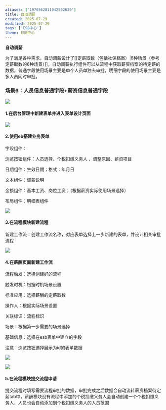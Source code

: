 ```yaml
---
aliases: ["1970562811042502630"]
title: 自动调薪
created: 2025-07-29
modified: 2025-07-29
tags: ['ESB中心']
theme: ESB中心
---
```


**自动调薪**

为了满足各种需求，自动调薪设计了[[定薪取数（包括社保档案）|6种场景（参考定薪取数的6种场景）]]，自动调薪执行组件可以从流程中获取薪资档案的待定薪的数据。普通字段使用场景主要是单个人员单独去审批，明细字段的使用场景主要是多人员同时审批。

### 场景6：人员信息普通字段+薪资信息普通字段

![](https://myhelpdoc.oss-cn-heyuan.aliyuncs.com/mdimages/4d53f1d696bd616370a1affcf02567f5.jpg)

#### 1.在后台管理中新建表单并进入表单设计页面

![](https://myhelpdoc.oss-cn-heyuan.aliyuncs.com/mdimages/9b27a8d4a9131b753345e0199c6b3f3a.jpg)

#### 2.使用eb搭建业务表单

字段组件：

浏览按钮组件：人员选择、个税扣缴义务人 、调整原因、薪资项目

日期组件：生效日期；格式：年月日

文本组件：调薪说明

金额组件：基本工资、岗位工资；（根据薪资实际使用场景选择）

布局组件：明细表组件

![](https://myhelpdoc.oss-cn-heyuan.aliyuncs.com/mdimages/4d4ca11283554d14003d150287763030.jpg)

#### 3.在流程模块新建流程

新建工作流：创建工作流名称，对应表单选择上一步新建的表单，并设计相关审批流程

![](https://myhelpdoc.oss-cn-heyuan.aliyuncs.com/mdimages/3463b3986ad5c6ea0b2f2308ea347865.jpg)

#### 4.在薪酬页面新建工作流

流程触发：选择创建好的流程

触发时机：根据时机场景设置

标准应用：选择薪酬的定薪取数

操作人：根据实际场景设置

关联标识：流程标识

场景：根据第一步需要的场景选择

基础信息：选择在esb表单中建立的字段

注意：浏览按钮选择展示为id的表单数据

![](https://myhelpdoc.oss-cn-heyuan.aliyuncs.com/mdimages/15be1e43c1fde1f622f99707b5bfbed7.jpg)

![](https://myhelpdoc.oss-cn-heyuan.aliyuncs.com/mdimages/c83bc49726597ae1ca598e09125802cb.jpg)

#### 5.在流程模块提交流程申请

提交流程时填写需要流程审批的数据，审批完成之后数据会自动流转薪资档案待定薪tab中，薪酬模块没有流程中添加的个税扣缴义务人会自动创建一个个税扣缴义务人，人员也会自动添加到个税扣缴义务人的人员范围

